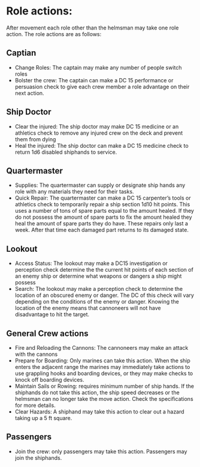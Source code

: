 # Role actions:
After movement each role other than the helmsman may take one role action. The role actions are as follows:

## Captian
* Change Roles: The captain may make any number of people switch roles
* Bolster the crew: The captain can make a DC 15 performance or persuasion check to give each crew member a role advantage on their next action.
## Ship Doctor
* Clear the injured: The ship doctor may make DC 15 medicine or an athletics check to remove any injured crew on the deck and prevent them from dying
* Heal the injured: The ship doctor can make a DC 15 medicine check to return 1d6 disabled shiphands to service.
## Quartermaster
* Supplies: The quartermaster can supply or designate ship hands any role with any materials they need for their tasks.
* Quick Repair: The quartermaster can make a DC 15 carpenter’s tools or athletics check to temporarily repair a ship section 1d10 hit points. This uses a number of tons of spare parts equal to the amount healed. If they do not possess the amount of spare parts to fix the amount healed they heal the amount of spare parts they do have. These repairs only last a week. After that time each damaged part returns to its damaged state.
## Lookout
* Access Status: The lookout may make a DC15 investigation or perception check determine the the current hit points of each section of an enemy ship or determine what weapons or dangers a ship might possess
* Search: The lookout may make a perception check to determine the location of an obscured enemy or danger. The DC of this check will vary depending on the conditions of the enemy or danger. Knowing the location of the enemy means that cannoneers will not have disadvantage to hit the target.
## General Crew actions
* Fire and Reloading the Cannons: The cannoneers may make an attack with the cannons
* Prepare for Boarding: Only marines can take this action. When the ship enters the adjacent range the marines may immediately take actions to use grappling hooks and boarding devices, or they may make checks to knock off boarding devices.
* Maintain Sails or Rowing: requires minimum number of ship hands. If the shiphands do not take this action, the ship speed decreases or the helmsman can no longer take the move action. Check the specifications for more details.
* Clear Hazards: A shiphand may take this action to clear out a hazard taking up a 5 ft square.
## Passengers
* Join the crew: only passengers may take this action. Passengers may join the shiphands.
